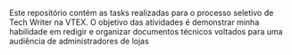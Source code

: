 Este repositório contém as tasks realizadas para o processo seletivo de Tech Writer na VTEX. O objetivo das atividades é demonstrar minha habilidade em redigir e organizar documentos técnicos voltados para uma audiência de administradores de lojas
